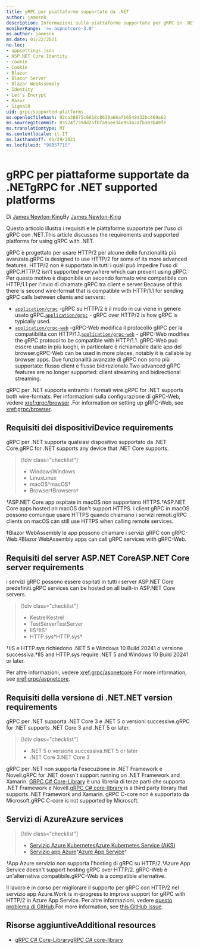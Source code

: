 ```yaml
---
title: gRPC per piattaforme supportate da .NET
author: jamesnk
description: Informazioni sulle piattaforme supportate per gRPC in .NET.
monikerRange: '>= aspnetcore-3.0'
ms.author: jamesnk
ms.date: 01/22/2021
no-loc:
- appsettings.json
- ASP.NET Core Identity
- cookie
- Cookie
- Blazor
- Blazor Server
- Blazor WebAssembly
- Identity
- Let's Encrypt
- Razor
- SignalR
uid: grpc/supported-platforms
ms.openlocfilehash: 92ca38875c6618c8630a66af16548d32bc469a62
ms.sourcegitcommit: 83524f739dd25fbfa95ee34e95342afb383b49fe
ms.translationtype: MT
ms.contentlocale: it-IT
ms.lasthandoff: 01/29/2021
ms.locfileid: "99057715"
---
```

# <a name="grpc-for-net-supported-platforms"></a><span data-ttu-id="b120e-103">gRPC per piattaforme supportate da .NET</span><span class="sxs-lookup"><span data-stu-id="b120e-103">gRPC for .NET supported platforms</span></span>

<span data-ttu-id="b120e-104">Di [James Newton-King](https://twitter.com/jamesnk)</span><span class="sxs-lookup"><span data-stu-id="b120e-104">By [James Newton-King](https://twitter.com/jamesnk)</span></span>

<span data-ttu-id="b120e-105">Questo articolo illustra i requisiti e le piattaforme supportate per l'uso di gRPC con .NET.</span><span class="sxs-lookup"><span data-stu-id="b120e-105">This article discusses the requirements and supported platforms for using gRPC with .NET.</span></span>

<span data-ttu-id="b120e-106">gRPC è progettato per usare HTTP/2 per alcune delle funzionalità più avanzate.</span><span class="sxs-lookup"><span data-stu-id="b120e-106">gRPC is designed to use HTTP/2 for some of its more advanced features.</span></span> <span data-ttu-id="b120e-107">HTTP/2 non è supportato in tutti i quali può impedire l'uso di gRPC.</span><span class="sxs-lookup"><span data-stu-id="b120e-107">HTTP/2 isn't supported everywhere which can prevent using gRPC.</span></span> <span data-ttu-id="b120e-108">Per questo motivo è disponibile un secondo formato wire compatibile con HTTP/1.1 per l'invio di chiamate gRPC tra client e server:</span><span class="sxs-lookup"><span data-stu-id="b120e-108">Because of this there is second wire-format that is compatible with HTTP/1.1 for sending gRPC calls between clients and servers:</span></span>

* <span data-ttu-id="b120e-109">[`application/grpc`](https://github.com/grpc/grpc/blob/master/doc/PROTOCOL-HTTP2.md) -gRPC su HTTP/2 è il modo in cui viene in genere usato gRPC.</span><span class="sxs-lookup"><span data-stu-id="b120e-109">[`application/grpc`](https://github.com/grpc/grpc/blob/master/doc/PROTOCOL-HTTP2.md) - gRPC over HTTP/2 is how gRPC is typically used.</span></span>
* <span data-ttu-id="b120e-110">[`application/grpc-web`](https://github.com/grpc/grpc/blob/master/doc/PROTOCOL-WEB.md) -gRPC-Web modifica il protocollo gRPC per la compatibilità con HTTP/1.1.</span><span class="sxs-lookup"><span data-stu-id="b120e-110">[`application/grpc-web`](https://github.com/grpc/grpc/blob/master/doc/PROTOCOL-WEB.md) - gRPC-Web modifies the gRPC protocol to be compatible with HTTP/1.1.</span></span> <span data-ttu-id="b120e-111">gRPC-Web può essere usato in più luoghi, in particolare è richiamabile dalle app del browser.</span><span class="sxs-lookup"><span data-stu-id="b120e-111">gRPC-Web can be used in more places, notably it is callable by browser apps.</span></span> <span data-ttu-id="b120e-112">Due funzionalità avanzate di gRPC non sono più supportate: flusso client e flusso bidirezionale.</span><span class="sxs-lookup"><span data-stu-id="b120e-112">Two advanced gRPC features are no longer supported: client streaming and bidirectional streaming.</span></span>

<span data-ttu-id="b120e-113">gRPC per .NET supporta entrambi i formati wire.</span><span class="sxs-lookup"><span data-stu-id="b120e-113">gRPC for .NET supports both wire-formats.</span></span> <span data-ttu-id="b120e-114">Per informazioni sulla configurazione di gRPC-Web, vedere <xref:grpc/browser> .</span><span class="sxs-lookup"><span data-stu-id="b120e-114">For information on setting up gRPC-Web, see <xref:grpc/browser>.</span></span>

## <a name="device-requirements"></a><span data-ttu-id="b120e-115">Requisiti dei dispositivi</span><span class="sxs-lookup"><span data-stu-id="b120e-115">Device requirements</span></span>

<span data-ttu-id="b120e-116">gRPC per .NET supporta qualsiasi dispositivo supportato da .NET Core.</span><span class="sxs-lookup"><span data-stu-id="b120e-116">gRPC for .NET supports any device that .NET Core supports.</span></span>

> [!div class="checklist"]
>
> * <span data-ttu-id="b120e-117">Windows</span><span class="sxs-lookup"><span data-stu-id="b120e-117">Windows</span></span>
> * <span data-ttu-id="b120e-118">Linux</span><span class="sxs-lookup"><span data-stu-id="b120e-118">Linux</span></span>
> * <span data-ttu-id="b120e-119">macOS&dagger;</span><span class="sxs-lookup"><span data-stu-id="b120e-119">macOS&dagger;</span></span>
> * <span data-ttu-id="b120e-120">Browser&Dagger;</span><span class="sxs-lookup"><span data-stu-id="b120e-120">Browsers&Dagger;</span></span>

<span data-ttu-id="b120e-121">&dagger;ASP.NET Core app ospitate in macOS non supportano HTTPS.</span><span class="sxs-lookup"><span data-stu-id="b120e-121">&dagger;ASP.NET Core apps hosted on macOS don't support HTTPS.</span></span> <span data-ttu-id="b120e-122">i client gRPC in macOS possono comunque usare HTTPS quando chiamano i servizi remoti.</span><span class="sxs-lookup"><span data-stu-id="b120e-122">gRPC clients on macOS can still use HTTPS when calling remote services.</span></span>

<span data-ttu-id="b120e-123">&Dagger;Blazor WebAssembly le app possono chiamare i servizi gRPC con gRPC-Web.</span><span class="sxs-lookup"><span data-stu-id="b120e-123">&Dagger;Blazor WebAssembly apps can call gRPC services with gRPC-Web.</span></span>

## <a name="aspnet-core-server-requirements"></a><span data-ttu-id="b120e-124">Requisiti del server ASP.NET Core</span><span class="sxs-lookup"><span data-stu-id="b120e-124">ASP.NET Core server requirements</span></span>

<span data-ttu-id="b120e-125">i servizi gRPC possono essere ospitati in tutti i server ASP.NET Core predefiniti.</span><span class="sxs-lookup"><span data-stu-id="b120e-125">gRPC services can be hosted on all built-in ASP.NET Core servers.</span></span>

> [!div class="checklist"]
>
> * <span data-ttu-id="b120e-126">Kestrel</span><span class="sxs-lookup"><span data-stu-id="b120e-126">Kestrel</span></span>
> * <span data-ttu-id="b120e-127">TestServer</span><span class="sxs-lookup"><span data-stu-id="b120e-127">TestServer</span></span>
> * <span data-ttu-id="b120e-128">IIS&dagger;</span><span class="sxs-lookup"><span data-stu-id="b120e-128">IIS&dagger;</span></span>
> * <span data-ttu-id="b120e-129">HTTP.sys&dagger;</span><span class="sxs-lookup"><span data-stu-id="b120e-129">HTTP.sys&dagger;</span></span>

<span data-ttu-id="b120e-130">&dagger;IIS e HTTP.sys richiedono .NET 5 e Windows 10 Build 20241 o versione successiva.</span><span class="sxs-lookup"><span data-stu-id="b120e-130">&dagger;IIS and HTTP.sys require .NET 5 and Windows 10 Build 20241 or later.</span></span>

<span data-ttu-id="b120e-131">Per altre informazioni, vedere <xref:grpc/aspnetcore>.</span><span class="sxs-lookup"><span data-stu-id="b120e-131">For more information, see <xref:grpc/aspnetcore>.</span></span>

## <a name="net-version-requirements"></a><span data-ttu-id="b120e-132">Requisiti della versione di .NET</span><span class="sxs-lookup"><span data-stu-id="b120e-132">.NET version requirements</span></span>

<span data-ttu-id="b120e-133">gRPC per .NET supporta .NET Core 3 e .NET 5 o versioni successive.</span><span class="sxs-lookup"><span data-stu-id="b120e-133">gRPC for .NET supports .NET Core 3 and .NET 5 or later.</span></span>

> [!div class="checklist"]
>
> * <span data-ttu-id="b120e-134">.NET 5 o versione successiva</span><span class="sxs-lookup"><span data-stu-id="b120e-134">.NET 5 or later</span></span>
> * <span data-ttu-id="b120e-135">.NET Core 3</span><span class="sxs-lookup"><span data-stu-id="b120e-135">.NET Core 3</span></span>

<span data-ttu-id="b120e-136">gRPC per .NET non supporta l'esecuzione in .NET Framework e Novell.</span><span class="sxs-lookup"><span data-stu-id="b120e-136">gRPC for .NET doesn't support running on .NET Framework and Xamarin.</span></span> <span data-ttu-id="b120e-137">[GRPC C# Core-Library](https://grpc.io/docs/languages/csharp/quickstart/) è una libreria di terze parti che supporta .NET Framework e Novell.</span><span class="sxs-lookup"><span data-stu-id="b120e-137">[gRPC C# core-library](https://grpc.io/docs/languages/csharp/quickstart/) is a third party library that supports .NET Framework and Xamarin.</span></span> <span data-ttu-id="b120e-138">gRPC C-core non è supportato da Microsoft.</span><span class="sxs-lookup"><span data-stu-id="b120e-138">gRPC C-core is not supported by Microsoft.</span></span>

## <a name="azure-services"></a><span data-ttu-id="b120e-139">Servizi di Azure</span><span class="sxs-lookup"><span data-stu-id="b120e-139">Azure services</span></span>

> [!div class="checklist"]
>
> * [<span data-ttu-id="b120e-140">Servizio Azure Kubernetes</span><span class="sxs-lookup"><span data-stu-id="b120e-140">Azure Kubernetes Service (AKS)</span></span>](https://azure.microsoft.com/services/kubernetes-service/)
> * <span data-ttu-id="b120e-141">[Servizio app Azure](https://azure.microsoft.com/services/app-service/)&dagger;</span><span class="sxs-lookup"><span data-stu-id="b120e-141">[Azure App Service](https://azure.microsoft.com/services/app-service/)&dagger;</span></span>

<span data-ttu-id="b120e-142">&dagger;App Azure servizio non supporta l'hosting di gRPC su HTTP/2.</span><span class="sxs-lookup"><span data-stu-id="b120e-142">&dagger;Azure App Service doesn't support hosting gRPC over HTTP/2.</span></span> <span data-ttu-id="b120e-143">gRPC-Web è un'alternativa compatibile.</span><span class="sxs-lookup"><span data-stu-id="b120e-143">gRPC-Web is a compatible alternative.</span></span>

<span data-ttu-id="b120e-144">Il lavoro è in corso per migliorare il supporto per gRPC con HTTP/2 nel servizio app Azure.</span><span class="sxs-lookup"><span data-stu-id="b120e-144">Work is in-progress to improve support for gRPC with HTTP/2 in Azure App Service.</span></span> <span data-ttu-id="b120e-145">Per altre informazioni, vedere [questo problema di GitHub](https://github.com/dotnet/AspNetCore/issues/9020).</span><span class="sxs-lookup"><span data-stu-id="b120e-145">For more information, see [this GitHub issue](https://github.com/dotnet/AspNetCore/issues/9020).</span></span>

## <a name="additional-resources"></a><span data-ttu-id="b120e-146">Risorse aggiuntive</span><span class="sxs-lookup"><span data-stu-id="b120e-146">Additional resources</span></span>

* [<span data-ttu-id="b120e-147">gRPC C# Core-Library</span><span class="sxs-lookup"><span data-stu-id="b120e-147">gRPC C# core-library</span></span>](https://grpc.io/docs/languages/csharp/quickstart/)
